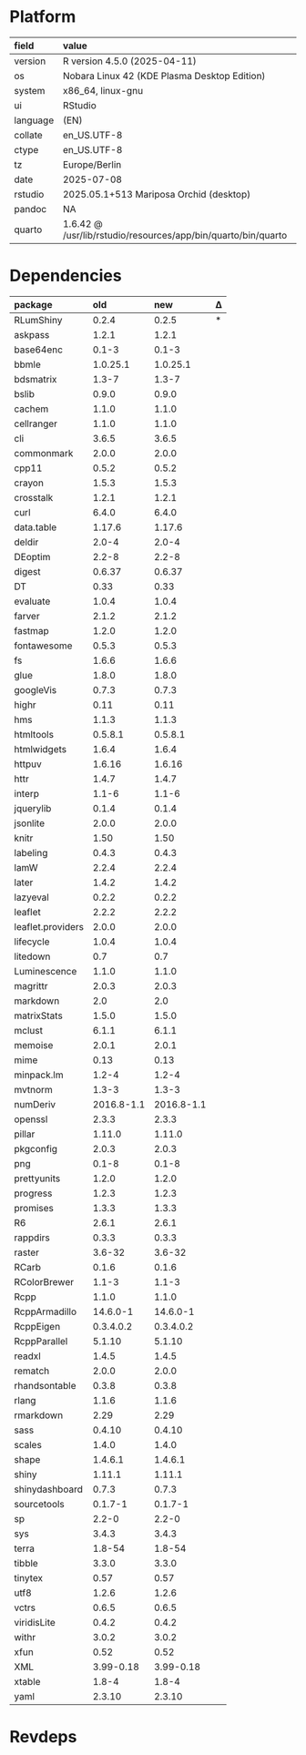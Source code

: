 # Platform

|field    |value                                                         |
|:--------|:-------------------------------------------------------------|
|version  |R version 4.5.0 (2025-04-11)                                  |
|os       |Nobara Linux 42 (KDE Plasma Desktop Edition)                  |
|system   |x86_64, linux-gnu                                             |
|ui       |RStudio                                                       |
|language |(EN)                                                          |
|collate  |en_US.UTF-8                                                   |
|ctype    |en_US.UTF-8                                                   |
|tz       |Europe/Berlin                                                 |
|date     |2025-07-08                                                    |
|rstudio  |2025.05.1+513 Mariposa Orchid (desktop)                       |
|pandoc   |NA                                                            |
|quarto   |1.6.42 @ /usr/lib/rstudio/resources/app/bin/quarto/bin/quarto |

# Dependencies

|package           |old        |new        |Δ  |
|:-----------------|:----------|:----------|:--|
|RLumShiny         |0.2.4      |0.2.5      |*  |
|askpass           |1.2.1      |1.2.1      |   |
|base64enc         |0.1-3      |0.1-3      |   |
|bbmle             |1.0.25.1   |1.0.25.1   |   |
|bdsmatrix         |1.3-7      |1.3-7      |   |
|bslib             |0.9.0      |0.9.0      |   |
|cachem            |1.1.0      |1.1.0      |   |
|cellranger        |1.1.0      |1.1.0      |   |
|cli               |3.6.5      |3.6.5      |   |
|commonmark        |2.0.0      |2.0.0      |   |
|cpp11             |0.5.2      |0.5.2      |   |
|crayon            |1.5.3      |1.5.3      |   |
|crosstalk         |1.2.1      |1.2.1      |   |
|curl              |6.4.0      |6.4.0      |   |
|data.table        |1.17.6     |1.17.6     |   |
|deldir            |2.0-4      |2.0-4      |   |
|DEoptim           |2.2-8      |2.2-8      |   |
|digest            |0.6.37     |0.6.37     |   |
|DT                |0.33       |0.33       |   |
|evaluate          |1.0.4      |1.0.4      |   |
|farver            |2.1.2      |2.1.2      |   |
|fastmap           |1.2.0      |1.2.0      |   |
|fontawesome       |0.5.3      |0.5.3      |   |
|fs                |1.6.6      |1.6.6      |   |
|glue              |1.8.0      |1.8.0      |   |
|googleVis         |0.7.3      |0.7.3      |   |
|highr             |0.11       |0.11       |   |
|hms               |1.1.3      |1.1.3      |   |
|htmltools         |0.5.8.1    |0.5.8.1    |   |
|htmlwidgets       |1.6.4      |1.6.4      |   |
|httpuv            |1.6.16     |1.6.16     |   |
|httr              |1.4.7      |1.4.7      |   |
|interp            |1.1-6      |1.1-6      |   |
|jquerylib         |0.1.4      |0.1.4      |   |
|jsonlite          |2.0.0      |2.0.0      |   |
|knitr             |1.50       |1.50       |   |
|labeling          |0.4.3      |0.4.3      |   |
|lamW              |2.2.4      |2.2.4      |   |
|later             |1.4.2      |1.4.2      |   |
|lazyeval          |0.2.2      |0.2.2      |   |
|leaflet           |2.2.2      |2.2.2      |   |
|leaflet.providers |2.0.0      |2.0.0      |   |
|lifecycle         |1.0.4      |1.0.4      |   |
|litedown          |0.7        |0.7        |   |
|Luminescence      |1.1.0      |1.1.0      |   |
|magrittr          |2.0.3      |2.0.3      |   |
|markdown          |2.0        |2.0        |   |
|matrixStats       |1.5.0      |1.5.0      |   |
|mclust            |6.1.1      |6.1.1      |   |
|memoise           |2.0.1      |2.0.1      |   |
|mime              |0.13       |0.13       |   |
|minpack.lm        |1.2-4      |1.2-4      |   |
|mvtnorm           |1.3-3      |1.3-3      |   |
|numDeriv          |2016.8-1.1 |2016.8-1.1 |   |
|openssl           |2.3.3      |2.3.3      |   |
|pillar            |1.11.0     |1.11.0     |   |
|pkgconfig         |2.0.3      |2.0.3      |   |
|png               |0.1-8      |0.1-8      |   |
|prettyunits       |1.2.0      |1.2.0      |   |
|progress          |1.2.3      |1.2.3      |   |
|promises          |1.3.3      |1.3.3      |   |
|R6                |2.6.1      |2.6.1      |   |
|rappdirs          |0.3.3      |0.3.3      |   |
|raster            |3.6-32     |3.6-32     |   |
|RCarb             |0.1.6      |0.1.6      |   |
|RColorBrewer      |1.1-3      |1.1-3      |   |
|Rcpp              |1.1.0      |1.1.0      |   |
|RcppArmadillo     |14.6.0-1   |14.6.0-1   |   |
|RcppEigen         |0.3.4.0.2  |0.3.4.0.2  |   |
|RcppParallel      |5.1.10     |5.1.10     |   |
|readxl            |1.4.5      |1.4.5      |   |
|rematch           |2.0.0      |2.0.0      |   |
|rhandsontable     |0.3.8      |0.3.8      |   |
|rlang             |1.1.6      |1.1.6      |   |
|rmarkdown         |2.29       |2.29       |   |
|sass              |0.4.10     |0.4.10     |   |
|scales            |1.4.0      |1.4.0      |   |
|shape             |1.4.6.1    |1.4.6.1    |   |
|shiny             |1.11.1     |1.11.1     |   |
|shinydashboard    |0.7.3      |0.7.3      |   |
|sourcetools       |0.1.7-1    |0.1.7-1    |   |
|sp                |2.2-0      |2.2-0      |   |
|sys               |3.4.3      |3.4.3      |   |
|terra             |1.8-54     |1.8-54     |   |
|tibble            |3.3.0      |3.3.0      |   |
|tinytex           |0.57       |0.57       |   |
|utf8              |1.2.6      |1.2.6      |   |
|vctrs             |0.6.5      |0.6.5      |   |
|viridisLite       |0.4.2      |0.4.2      |   |
|withr             |3.0.2      |3.0.2      |   |
|xfun              |0.52       |0.52       |   |
|XML               |3.99-0.18  |3.99-0.18  |   |
|xtable            |1.8-4      |1.8-4      |   |
|yaml              |2.3.10     |2.3.10     |   |

# Revdeps

